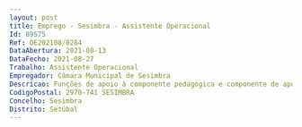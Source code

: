 ```yaml
--- 
layout: post
title: Emprego - Sesimbra - Assistente Operacional
Id: 89575
Ref: OE202108/0284
DataAbertura: 2021-08-13
DataFecho: 2021-08-27
Trabalho: Assistente Operacional
Empregador: Câmara Municipal de Sesimbra
Descricao: Funções de apoio à componente pedagógica e componente de apoio à família (serviço de refeições e atividades de animação e de apoio à família) da educação pré escolar, enquadradas no conteúdo funcional correspondente à carreira e categoria de assistente operacional, para o exercício de funções na Divisão de Educação.
CodigoPostal: 2970-741 SESIMBRA
Concelho: Sesimbra
Distrito: Setúbal
--- 
```

